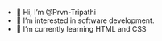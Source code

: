 - 👋 Hi, I’m @Prvn-Tripathi
- 👀 I’m interested in software development.
- 🌱 I’m currently learning HTML and CSS
<!---
Prvn-Tripathi/Prvn-Tripathi is a ✨ special ✨ repository because its `README.md` (this file) appears on your GitHub profile.
You can click the Preview link to take a look at your changes.
--->
